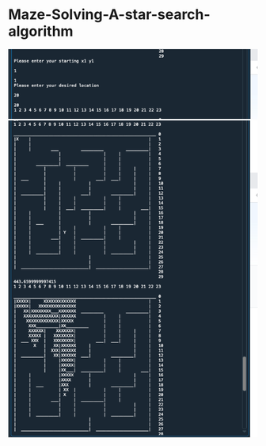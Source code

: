 # Maze-Solving-A-star-search-algorithm
 ![alt text](https://github.com/btknzn/Maze-Solving-A-star-search-algorithm/blob/main/Screenshot%202020-12-22%20at%2022.16.26.png)
 ![alt text](https://github.com/btknzn/Maze-Solving-A-star-search-algorithm/blob/main/Screenshot%202020-12-22%20at%2022.16.47.png)

